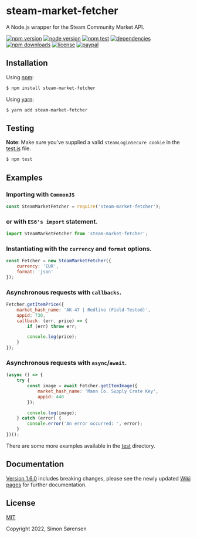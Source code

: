 # steam-market-fetcher
A Node.js wrapper for the Steam Community Market API.

[![npm version](https://img.shields.io/npm/v/steam-market-fetcher.svg)](https://npmjs.com/package/steam-market-fetcher)
[![node version](https://img.shields.io/node/v/steam-market-fetcher)](https://nodejs.org/en/about/releases/)
[![npm test](https://img.shields.io/github/workflow/status/SnaBe/node-steam-market-fetcher/Node.js%20%7C%20Ubuntu?logo=github)](https://github.com/SnaBe/node-steam-market-fetcher/actions/workflows/test.yml)
[![dependencies](https://img.shields.io/librariesio/release/npm/steam-market-fetcher)](https://www.npmjs.com/package/steam-market-fetcher)
[![npm downloads](https://img.shields.io/npm/dm/steam-market-fetcher.svg)](https://npmjs.com/package/steam-market-fetcher)
[![license](https://img.shields.io/npm/l/steam-market-fetcher.svg)](https://github.com/SnaBe/node-steam-market-fetcher/blob/master/LICENSE)
[![paypal](https://img.shields.io/badge/paypal-donate-yellow.svg)](https://www.paypal.me/snabe)

## Installation

Using [npm](https://www.npmjs.com/package/steam-market-fetcher):

```bash
$ npm install steam-market-fetcher
```

Using [yarn](https://yarnpkg.com/package/steam-market-fetcher):

```bash
$ yarn add steam-market-fetcher
```

## Testing

**Note**: Make sure you've supplied a valid `steamLoginSecure cookie` in the [test.js](https://github.com/SnaBe/node-steam-market-fetcher/blob/master/test/test.js) file. 

```bash
$ npm test
```

## Examples

### Importing with `CommonJS`

```js
const SteamMarketFetcher = require('steam-market-fetcher');
```

### or with `ES6's import` statement.

```js
import SteamMarketFetcher from 'steam-market-fetcher';
```

### Instantiating with the `currency` and `format` options.
```js
const Fetcher = new SteamMarketFetcher({ 
    currency: 'EUR',
    format: 'json'
});
```

### Asynchronous requests with `callbacks`.

```js
Fetcher.getItemPrice({
    market_hash_name: 'AK-47 | Redline (Field-Tested)',
    appid: 730,
    callback: (err, price) => {
        if (err) throw err;

        console.log(price);
    }
});
```

### Asynchronous requests with `async`/`await`.

```js
(async () => {
    try {
        const image = await Fetcher.getItemImage({ 
            market_hash_name: 'Mann Co. Supply Crate Key', 
            appid: 440
        });

        console.log(image);
    } catch (error) {
        console.error('An error occurred: ', error);
    }
})();
```

There are some more examples available in the [test](https://github.com/SnaBe/node-steam-market-fetcher/tree/master/test) directory.

## Documentation

[Version 1.6.0](https://github.com/SnaBe/node-steam-market-fetcher/releases/tag/v1.6.0) includes breaking changes, please see the newly updated [Wiki pages](https://github.com/SnaBe/node-steam-market-fetcher/wiki) for further documentation.

## License

[MIT](LICENSE)

Copyright 2022, Simon Sørensen
